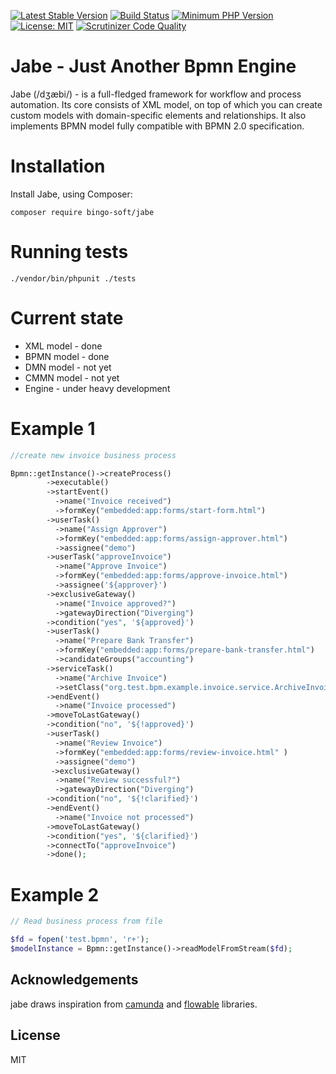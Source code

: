 [![Latest Stable Version](https://poser.pugx.org/bingo-soft/jabe/v/stable.png)](https://packagist.org/packages/bingo-soft/jabe)
[![Build Status](https://app.travis-ci.com/bingo-soft/jabe.svg?branch=main)](https://app.travis-ci.com/bingo-soft/jabe.svg?branch=main)
[![Minimum PHP Version](https://img.shields.io/badge/php-%3E%3D%208.0-8892BF.svg)](https://php.net/)
[![License: MIT](https://img.shields.io/badge/License-MIT-green.svg)](https://opensource.org/licenses/MIT)
[![Scrutinizer Code Quality](https://scrutinizer-ci.com/g/bingo-soft/jabe/badges/quality-score.png?b=main)](https://scrutinizer-ci.com/g/bingo-soft/jabe/?branch=main)


# Jabe - Just Another Bpmn Engine

Jabe (/dʒæbi/) - is a full-fledged framework for workflow and process automation. Its core consists of XML model, on top of which you can create custom models with domain-specific elements and relationships. It also implements BPMN model fully compatible with BPMN 2.0 specification.

# Installation

Install Jabe, using Composer:

```
composer require bingo-soft/jabe
```

# Running tests

```
./vendor/bin/phpunit ./tests
```

# Current state

- XML model - done
- BPMN model - done
- DMN model - not yet
- CMMN model - not yet
- Engine - under heavy development

# Example 1

```php
//create new invoice business process

Bpmn::getInstance()->createProcess()
        ->executable()
        ->startEvent()
          ->name("Invoice received")
          ->formKey("embedded:app:forms/start-form.html")
        ->userTask()
          ->name("Assign Approver")
          ->formKey("embedded:app:forms/assign-approver.html")
          ->assignee("demo")
        ->userTask("approveInvoice")
          ->name("Approve Invoice")
          ->formKey("embedded:app:forms/approve-invoice.html")
          ->assignee('${approver}')
        ->exclusiveGateway()
          ->name("Invoice approved?")
          ->gatewayDirection("Diverging")
        ->condition("yes", '${approved}')
        ->userTask()
          ->name("Prepare Bank Transfer")
          ->formKey("embedded:app:forms/prepare-bank-transfer.html")
          ->candidateGroups("accounting")
        ->serviceTask()
          ->name("Archive Invoice")
          ->setClass("org.test.bpm.example.invoice.service.ArchiveInvoiceService")
        ->endEvent()
          ->name("Invoice processed")
        ->moveToLastGateway()
        ->condition("no", '${!approved}')
        ->userTask()
          ->name("Review Invoice")
          ->formKey("embedded:app:forms/review-invoice.html" )
          ->assignee("demo")
         ->exclusiveGateway()
          ->name("Review successful?")
          ->gatewayDirection("Diverging")
        ->condition("no", '${!clarified}')
        ->endEvent()
          ->name("Invoice not processed")
        ->moveToLastGateway()
        ->condition("yes", '${clarified}')
        ->connectTo("approveInvoice")
        ->done();
```

# Example 2

```php
// Read business process from file

$fd = fopen('test.bpmn', 'r+');
$modelInstance = Bpmn::getInstance()->readModelFromStream($fd);
```

## Acknowledgements

jabe draws inspiration from [camunda](https://github.com/camunda/camunda-bpm-platform) and [flowable](https://github.com/flowable/flowable-engine) libraries.

## License

MIT
